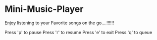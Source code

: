 # Mini-Music-Player
Enjoy listening to your Favorite songs on the go....!!!!!!

Press 'p' to pause
Press 'r' to resume
Press 'e' to exit 
Press 'q' to queue
